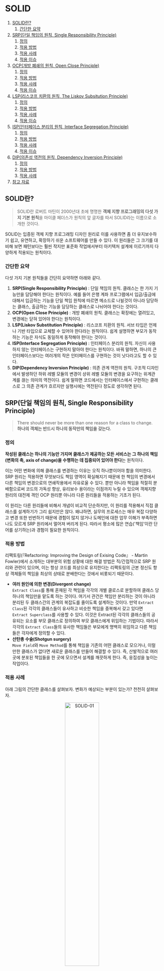 # SOLID

1. [SOLID란?](#solid란)
   1. [간단한 요약](#간단한-요약)
2. [SRP(단일 책임의 원칙, Single Responsibility Principle)](#srp단일-책임의-원칙-single-responsibility-principle)
   1. [정의](#정의)
   2. [적용 방법](#적용-방법)
   3. [적용 사례](#적용-사례)
   4. [적용 이슈](#적용-이슈)
3. [OCP(개방 폐쇄의 원칙, Open Close Principle)](#ocp개방-폐쇄의-원칙-open-close-principle)
   1. [정의](#정의-1)
   2. [적용 방법](#적용-방법-1)
   3. [적용 사례](#적용-사례-1)
   4. [적용 이슈](#적용-이슈-1)
4. [LSP(리스코프 치환의 원칙, The Liskov Subsitution Principle)](#lsp리스코프-치환의-원칙-the-liskov-subsitution-principle)
   1. [정의](#정의-2)
   2. [적용 방법](#적용-방법-2)
   3. [적용 사례](#적용-사례-2)
   4. [적용 이슈](#적용-이슈-2)
5. [ISP(인터페이스 분리의 원칙, Interface Segregation Principle)](#isp인터페이스-분리의-원칙-interface-segregation-principle)
   1. [정의](#정의-3)
   2. [적용 방법](#적용-방법-3)
   3. [적용 사례](#적용-사례-3)
   4. [적용 이슈](#적용-이슈-3)
6. [DIP(의존성 역전의 원칙, Dependency Inversion Principle)](#dip의존성-역전의-원칙-dependency-inversion-principle)
   1. [정의](#정의-4)
   2. [적용 방법](#적용-방법-4)
   3. [적용 사례](#적용-사례-4)
7. [참고 자료](#참고-자료)

## SOLID란?

> SOLID란 로버트 마틴이 2000년대 초에 명명한 **객체 지향 프로그래밍의 다섯 가지 기본 원칙**을 마이클 페더스가 원칙의 앞 글자를 따서 SOLID라는 이름으로 소개한 것이다.

SOLID는 입증된 객체 지향 프로그래밍 디자인 원리로 이를 사용하면 좀 더 유지보수하기 쉽고, 유연하고, 확장하기 쉬운 소프트웨어를 만들 수 있다. 이 원리들은 그 크기를 대비해 보면 패턴보다는 훨씬 작지만 표준화 작업에서부터 아키텍처 설계에 이르기까지 다양하게 적용되는 원칙이다.

### 간단한 요약

다섯 가지 기본 원칙들을 간단히 요약하면 아래와 같다.

1. **SRP(Single Responsibility Principle)** : 단일 책임의 원칙. 클래스는 한 가지 기능만을 담당해야 한다는 원칙이다. 예를 들어 은행 계좌 프로그램에서 입금/출금에 대해서 입금하는 기능을 단일 책임 원칙에 따르면 메소드로 나뉠것이 아니라 담당하는 클래스, 출금하는 기능을 담당하는 클래스로 나뉘어야 한다는 것이다.
2. **OCP(Open Close Principle)** : 개방 폐쇄의 원칙. 클래스는 확장에는 열려있고, 변경에는 닫혀 있어야 한다는 원칙이다.
3. **LSP(Liskov Substitution Principle)** : 리스코프 치환의 원칙. 서브 타입은 언제나 기반 타입으로 교체할 수 있어야 한다라는 원칙이다. 쉽게 설명하면 부모가 동작하는 기능은 자식도 동일하게 동작해야 한다는 것이다.
4. **ISP(Interface Segregation Principle)** : 인터페이스 분리의 원칙. 자신이 사용하지 않는 인터페이스는 구현하지 말아야 한다는 원칙이다. 바꿔 말하면, 하나의 큰 인터페이스보다는 여러개의 작은 인터페이스를 구현하는 것이 낫다라고도 할 수 있다.
5. **DIP(Dependency Inversion Principle)** : 의존 관계 역전의 원칙. 구조적 디자인에서 발생하던 하위 레벨 모듈의 변경이 상위 레벨 모듈의 변경을 요구하는 위계관계를 끊는 의미의 역전이다. 쉽게 말하면 코드에서는 인터페이스에서 구현하는 클래스로 그 의존 관계가 흐르지만 실행시에는 역전된다 정도로 생각하면 된다.

## SRP(단일 책임의 원칙, Single Responsibility Principle)

> There should never be more than one reason for a class to change.  
> **하나의 객체는 반드시 하나의 동작만의 책임을 갖는다.**

### 정의

**작성된 클래스는 하나의 기능만 가지며 클래스가 제공하는 모든 서비스는 그 하나의 책임(변화의 축, axis of change)을 수행하는 데 집중되어 있어야 한다**는 원칙이다.

이는 어떤 변화에 의해 클래스를 변경하는 이유는 오직 하나뿐이어야 함을 의미한다. SRP 원리는 적용하면 무엇보다도 책임 영역이 확실해지기 때문에 한 책임의 변경에서 다른 책임의 변경으로의 연쇄작용에서 자유로울 수 있다. 뿐만 아니라 책임을 적절히 분배함으로써 코드의 가독성 향상, 유리보수 용이라는 이점까지 누릴 수 있으며 객체지향 원리의 대전제 격인 OCP 원리뿐 아니라 다른 원리들을 적용하는 기초가 된다.

이 원리는 다른 원리들에 비해서 개념이 비교적 단순하지만, 이 원리를 적용해서 직접 클래스를 설계하기가 그리 쉽지만은 않다. 왜냐하면, 실무의 프로세스는 매우 복잡 다양하고 변경 또한 빈번하기 때문에 경험이 많지 않거나 도메인에 대한 업무 이해가 부족하면 나도 모르게 SRP 원리에서 멀어져 버리게 된다. 따라서 평소에 많은 연습('책임'이란 단어를 상기하는)과 경험이 필요한 원칙이다.

### 적용 방법

리팩토링(『Refactoring: Improving the Design of Exising Code』 - Martin Fowler)에서 소개하는 대부분의 위험 상황에 대한 해결 방법은 직/간접적으로 SRP 원리와 관련이 있으며, 이는 항상 코드를 최상으로 유지한다는 리팩토링의 근본 정신도 항상 객체들의 책임을 최상의 상태로 분배한다는 것에서 비롯되기 때문이다.

- **여러 원인에 의한 변경(Divergent change)**  
  `Extract Class`를 통해 혼재된 각 책임을 각각의 개별 클로스로 분할하여 클래스 당 하나의 책임만을 맡도록 하는 것이다. 여기서 관건은 책임만 분리하는 것이 아니라 분리된 두 클래스간의 관계의 복잡도를 줄이도록 설계하는 것이다. 만약 `Extract Class`된 각각의 클래스들이 유사하고 비슷한 책임을 중복해서 갖고 있다면 `Extract Superclass`를 사용할 수 있다. 이것은 Extract된 각각의 클래스들의 공유되는 요소를 부모 클래스로 정의하여 부모 클래스에게 위임하는 기법이다. 따라서 각각의 `Extract Class`들의 유사한 책임들은 부모에게 명백히 위임하고 다른 책임들은 각자에게 정의할 수 있다.
- **산탄총 수술(Shotgun surgery)**  
  `Move Field`와 `Move Method`를 통해 책임을 기존의 어떤 클래스로 모으거나, 이럴만한 클래스가 없다면 새로운 클래스를 만들어 해결할 수 있다. 즉, 산발적으로 여러 곳에 분포된 책임들을 한 곳에 모으면서 설계를 깨끗하게 한다. 즉, 응집성을 높이는 작업이다.

### 적용 사례

아래 그림의 간단한 클래스를 살펴보자. 변화가 예상되는 부분이 있는가? 천천히 살펴보자.

<center><img alt="SOLID-01" src="./images/SOLID-01.png" width="47%"/></center>

```java
class Guitar {
   private String serialNumber;
   private double price;
   private Maker maker;
   private Type type;
   private String model;
   private Wood topWood;
   private Wood backWood;
   private int stringNum;

   public Guitar(String serialNumber, double price, Maker maker, Type type, String model, Wood backWood, Wood topWood, int stringNum) {
      this.serialNumber = serialNumber;
      this.price = price;
      this.maker = maker;
      this.type = type;
      this.model = model;
      this.backWood = backWood;
      this.topWood = topWood;
      this.stringNum = stringNum;
   }

   ...
}
```

위 그림에서 보는 바와 같이 `serialNumber`는 변화 요소라 할 수 없고 단지 고유 정보라고 할 수 있다. 동종의 다른 클래스와 구분되는 정보라고 할 수 있겠다. 그리고 `price`와 `Maker`, `Type`, `model`, `backWood`, `stringNum` 등은 모두 특성 정보군으로 변경이 발생할 수 있는 부분이라 할 수 있고, 이 부분은 변화 요소로 예상된다. 따라서 특정 정보군에 변화가 발생하면 항상 해당 클래스를 수정해야 하는 부담이 발생하게 됨으로 이 부분이 SRP 적용의 대상이 된다.

<center><img alt="SOLID-02" src="./images/SOLID-02.png"/></center>

```java
class Guitar {
   private String serialNumber;
   private GuitarSpec spec;

   public Guitar(String serialNumber, GuitarSpec spec) {
      this.serialNumber = serialNumber;
      this.spec = spec;
   }

   ...
}

class GuitarSpec {
   private double price;
   private Maker maker;
   private Type type;
   private String model;
   private Wood topWood;
   private Wood backWood;
   private int stringNum;

   public Guitar(double price, Maker maker, Type type, String model, Wood backWood, Wood topWood, int stringNum) {
      this.price = price;
      this.maker = maker;
      this.type = type;
      this.model = model;
      this.backWood = backWood;
      this.topWood = topWood;
      this.stringNum = stringNum;
   }

   ...
}
```

위 그림의 다이어그램을 보면 변화가 예상되는 특성 정보군을 분리한 것을 확인할 수 있다. 따라서 특성 정보에 변경이 일어나면 `GuitarSpec` 클래스만 변경하면 된다. 훨씬 보기에도 좋아졌고 무엇보다도 변화에 의해 변경되는 부분을 한 곳에서 관리할 수 있게 되었다.

### 적용 이슈

클래스는 자신의 이름을 나타내는 일을 해야 한다. 올바른 클래스 이름은 해당 클래스의 책임을 나타낼 수 있는 게 가장 좋은 방법이다.

각 클래스는 하나의 개념을 나타내야 한다. 사용되지 않는 속성이 결정적 증거이다. 무조건 책임을 분리한다고 SRP가 적용되는 건 아니다. 각 개체간의 응집력이 있다면 병합이 순 작용의 수단이 되고, 결합력이 있다면 분리가 순 작용의 수단이 된다.

## OCP(개방 폐쇄의 원칙, Open Close Principle)

> You should be able to extend a classes behavior, without modifying it.  
> **객체의 확장은 개방적으로, 객체의 수정은 폐쇄적으로 대해야 한다.**

### 정의

버틀란트 메이어(Bertrand Meyer) 박사가 1998년 『객체지향 소프트웨어 설계』라는 책에서 정의한 내용으로, **소프트웨어의 구성요소(컴포넌트, 클래스, 모듈, 함수)는 확장에는 열려있고, 변경에는 닫혀있어야 한다**는 원리이다.

이것은 변경을 위한 비용은 가능한 줄이고 확장을 위한 비용은 가능한 극대화해야 한다는 의미로, 요구사항의 변경이나 추가사항이 발생하더라도, 기존 구성요소는 수정이 일어나지 않아야 하며, 기존 구성요소를 쉽게 확장해서 재사용할 수 있어야 한다는 뜻이다.

로버트 C. 마틴은 OCP는 관리가능하고 재사용 가능한 코드를 만드는 기반이며, OCP를 가능케 하는 중요 메커니즘은 추상화와 다형성이라고 설명하고 있다. OCP는 객체지향의 장점을 극대화하는 아주 중요한 원리라 할 수 있다.

### 적용 방법

1. 변경(확장)될 것과 변하지 않을 것을 엄격히 구분한다.
2. 이 두 모듈이 만나는 지점에 인터페이스를 정의한다.
3. 구현에 의존하기보다 정의한 인터페이스에 의존하도록 코드를 작성한다.

### 적용 사례

위에서도 보았던 간단한 클래스 다이어그램이다.

<center><img alt="SOLID-03" src="./images/SOLID-02.png"/></center>

별 문제가 없어 보인다. SRP 원리를 적용하여 `Guitar`에서 변경이 예쌍되는 부분을 뽑아 `GuitarSpec`이라는 새로운 클래스를 만들어 변화요소들을 하나로 모았다. 변화를 국소화 시킨것이다.

하지만 여기에서도 변경이 발생할 수 있다. 예를 들어 아래와 같이 `Guitar` 외에 바이올린이나 첼로, 비올라, 만돌린과 같은 다른 악기들도 다루어야 한다면 어떻게 될까? 그 해결책으로 만일 아래 그림과 같이 일일이 매번 새로운 악기들과 요소들을 만들어 간다면 어떻게 될까? 우리는 항상 변화를 염두해 두고 있어야 한다.

<center><img alt="SOLID-04" src="./images/SOLID-03.png"/></center>

```java
//기타
class Guitar {
   private String serialNumber;
   private GuitarSpec spec;

   public Guitar(String serialNumber, GuitarSpec spec) {
      this.serialNumber = serialNumber;
      this.spec = spec;
   }
}

class GuitarSpec {
   ...
}

//바이올린
class Violin {
   private String serialNumber;
   private ViolinSpec spec;

   public Violon(String serialNumber, ViolinSpec spec) {
      this.serialNumber = serialNumber;
      this.spec = spec;
   }
}

class ViolinSpec {
   ...
}

//이외의 여러 악기들
...
```

변화를 막을 수 있는 사람은 아무도 없다. 다만 변화에 적절히 대응할 뿐이다. 위와 같이 변화에 몸을 맡겨버린다면 엄청난 재앙이 두고두고 여러 개발자들을 괴롭힐 것이다. 그러면 앞서 설명한 OCP 원리를 이용하여 위와 같은 변화에 대응해 보도록 하자.

먼저, `Guitar`와 추가 될 다른 악기들을 추상화하는 작업이 필요하다. 여기서는 추가될 악기들의 공통 속성을 모두 담을 수 있는 `StringInstrument`라는 인터페이스를 생성하겠다. 앞으로는 `StringInstrumnet`가 이들을 대표하게 될 것이다. 아래 그림은 OCP 원리가 적용된 다이어그램과 소스를 나타낸다.

<center><img alt="그림1" src="./images/SOLID-04.png"/></center>

```java
//기타
class Guitar extends StringInstrument {
   private String serialNumber;
   private GuitarSpec spec;

   public Guitar(String serialNumber, GuitarSpec spec) {
      this.serialNumber = serialNumber;
      this.spec = spec;
   }
}

class GuitarSpec extends StringInstrumentSpec {
   ...
}

//바이올린
class Violin extends StringInstrument {
   private String serialNumber;
   private ViolinSpec spec;

   public Violon(String serialNumber, ViolinSpec spec) {
      this.serialNumber = serialNumber;
      this.spec = spec;
   }
}

class ViolinSpec extends StringInstrumentSpec {
   ...
}

//이외의 여러 악기들
...
```

새로운 악기가 추가되면서 변경이 발생하는 부분을 추상화하여 분리하였음을 확인할 수 있다. 이렇게 해서 코드의 수정을 최소화하여 결합도는 줄이고 응집도는 높이는 효과를 볼 수 있다.

### 적용 이슈

확장되는 것과 변경되지 않는 모듈을 분리하는 과정에서 크기 조절에 실패하면 오히려 관계가 더 복잡해질 수 있다. 설계자의 좋은 자질 중 하나는 이런 크기 조절과 같은 갈등 상황을 잘 포착하여 (아깝지만) 비장한 결단을 내릴 줄 아는 능력에 있다.

인터페이스는 가능하면 변경되어서는 안된다. 따라서 인터페이스를 정의할 때 여러 경우의 수에 대한 고려와 예측이 필요하다. 물론 과도한 예측은 불필요한 작업을 만들고, 보통 이 불필요한 작업의 양은 상당히 크기 마련이다. 따라서 설계자는 적절한 수준의 예측 능력이 필요한데, 설계자에게 필요한 또 하나의 자질을 예지력이다.

인터페이스 설계에서 적당한 추상화 레벨을 선택해야 한다. 우리는 추상화라는 개념에 '구체적이지 않은' 정도의 의미로 약간 느슨한 개념을 갖고 있다. 그래디 부치(Grady Booch)에 의하면 '추상화란 다른 모든 종류의 객체로부터 식별될 수 있는 객체의 본질적인 특징'이라고 정의하고 있다. 즉, 이 '행위'에 대한 본질적인 정의를 통해 인터페이스를 식별해야 한다.

## LSP(리스코프 치환의 원칙, The Liskov Subsitution Principle)

> Functions that use pointers or references to base classes must be able to use objects of derived classes without knowing it.  
> **부모 객체와 이를 상속한 자식 객체가 있을 때 부모 객체를 호출하는 동작에서 자식 객체가 부모 객체를 완전히 대체할 수 있다.**

### 정의

이 원칙은 5가지 원칙 중에서 쉽게 이해하기 어려운 원칙 중 하나로 LSP라는 이름에서는 도저히 원칙에 대한 내용을 도출할 수 없다. LSP를 한마디로 말하자면, "서브 타입은 언제나 기반 타입으로 교체할 수 있어야 한다."라고 할 수 있다. 즉, 서브 타입은 언제나 기반 타입과 호환될 수 있어야 한다. 달리 말하면 서브 타입은 기반 타입이 약속한 규약(`public` 인터페이스, 물론 메소드가 던지는 예외까지 포함된다.)을 지켜야 한다.

상속은 구현 상속(`extends` 관계)이든 인터페이스 상속(`implements` 관계)이든 궁극적으로는 다형성을 통한 확장성 획득을 목표로 한다. LSP 원리도 역시 서브 클래스가 확장에 대한 인터페이스를 준수해야 함을 의미한다. 다형성과 확장성을 극대화하려면 하위 클래스를 사용하는 것보다는 상위 클래스(인터페이스)를 사용하는 것이 더 좋다.

일반적으로 선언은 기반 클래스로, 구현은 구체 클래스로 대입하는 방법을 사용한다. 생성 시점에서 구체 클래스를 노출시키기 꺼려질 경우 생성 부분을 `Abstract Factory` 등의 패턴을 사용하여 유연성을 높일 수 있다. 상속을 통한 재사용은 기반 클래스와 서브 클래스 사이에 IS-A 관계가 있을 경우로만 제한되어야 한다. 그 외의 경우에는 합성(composition)을 이용한 재사용을 해야 한다.

상속은 다형성과 따로 생각할 수 없다. 그리고 다형성으로 인한 확장 효과를 얻기 위해서는 서브 클래스가 기반 클래스와 클라이언트 간의 규약(인터페이스)를 어겨서는 안된다. 결국 이 구조는 다형성을 통한 확장의 원리인 OCP를 제공하게 된다. 따라서 **LSP는 OCP를 구성하는 구조가 된다.**

객체지향 설계 원리는 이렇게 서로가 서로를 이용하기도 하고 포함하기도 하는 특징이 있다. LSP는 규약을 준수하는 상속 구조를 제공한다. LSP를 바탕으로 OCP는 확장하는 부분에 다형성을 제공해 변화에 열려있는 프로그램을 만들 수 있도록 한다.

### 적용 방법

1. 만약 두 객체가 동일한 작업을 한다면 둘을 하나의 클래스로 표현하고 이들을 구분할 수 있는 필드를 둔다.
2. 공통된 연산을 제공하지만, 상세 내용이 약간씩 다르다면 공통의 인터페이스를 만들고 이를 구현한다.(인터페이스 상속)
3. 공통된 연산이 없다면 완전히 별개인 2개의 클래스를 만든다.
4. 만약 두 객체가 현재 담당하는 작업에서 추가로 수행해야 할 작업이 있다면 구현 상속을 사용한다.

> 구현 상속이란?  
> 객체의 구체적인 동작(data)만 재사용할 수 있고 인터페이스는 물려받지 않는 상속으로, 멤버 함수를 호출할 수는 있지만 스스로 멤버 함수를 갖지는 않는 상속이다. 즉, 함수는 물려받지 않고 코드만 물려받는 상속을 구현 상속이라 한다.
>
> |      기법       | private 상속, 포함 | public 상속 | 순수 가상 함수 |
> | :-------------: | :----------------: | :---------: | :------------: |
> | 인터페이스 상속 |         X          |      O      |       O        |
> |    구현 상속    |         O          |      O      |       X        |
>
> - 참고 자료 - [구현상속, 인터페이스상속](https://skmagic.tistory.com/131)

### 적용 사례

대표적으로 컬렉션 프레임워크를 예로 들 수 있다.

```java
void f() {
   LinkedList list = new LinkedList();
   //···
   modify(list)
}

void modify(LinkedList list) {
   list.add(···);
   doSomethingWith(list);
}
```

`List`만 사용할 것이라고 이 코드도 문제는 없다. 하지만 만약 속도 개선을 위해 `HashSet`을 사용해야 하는 경우가 발생한다면 `LinkedList`를 다시 `HashSet`으로 어떻게 바꿔야 할까? `LinkedList`와 `HashSet`는 모두 `Collection` 인터페이스를 상속하고 있으므로 다음과 같이 작성하는 것이 바람직하다.

```java
void f() {
   Collection collection = new Collection();
   //···
   modify(collection)
}

void modify(Collection collection) {
   collection.add(···);
   doSomethingWith(collection);
}
```

이제 컬렉션 생성 부분만 고치면 마음대로 어떤 컬렉션 구현 클래스든 사용할 수 있다.

이 프로그램에서 LSP와 OCP 모두를 찾아볼 수 있는데, 우선 컬렉션 프레임워크가 LSP를 준수하지 않았다면 `Collection` 인터페이스를 통해 수행하는 범용 작업이 제대로 수행될 수 없다. 하지만 모두 LSP를 준수하기 때문에 이들을 제외한 모든 `Collection` 연산에서는 `modify()` 메소드가 잘 동작하게 된다. 그리고 이를 통해 `modify()`는 변화에 닫혀 있으면서, 컬렉션의 변경과 확장에는 열려 있는 구조(OCP)가 된다.

물론 `Collection`이 지원하지 않는 연산을 사용한다면 계층 구조를 한 단계 더 내려가야 한다. 그렇다 하더라도 `ArrayList`, `LinkedList`, `Vector` 대신 이들이 구현하고 있는 `List`를 사용하는 것이 현명한 방법이다.

### 적용 이슈

1. 혼동될 여지가 없고 트레이드-오프를 고려해 선택된 것이라면 그대로 둔다.
2. 다형성을 위한 상속 관계가 필요 없다면 Replace with Delegation을 한다. 상속은 깨지기 쉬운 기반 클래스 등을 지니고 있으므로 IS-A 관계가 성립되지 않는다. LSP를 지키기 어렵다면 상속 대신 합성(composition)을 사용하는 것이 좋다.
3. 상속 구조가 필요하다면 Extract Subclass, Push Down Feild, Push Down Method 등의 리팩토링 기법을 이용하여 LSP를 준수하는 상속 계층 구조를 구성한다.
4. IS-A 관계가 성립한다고 프로그램에서까지 그런것은 아니다. 관계 맺음은 이들의 역할과 서로간에 공유하는 연산의 유무, 그리고 연산이 어떻게 다른지를 종합적으로 검토해야 한다.
5. Design by Contract("서브 클래스에서는 기반 클래스의 사전 조건과 같거나 더 약한 수준에서 사전 조건을 대체할 수 있고, 기반 클래스의 사후 조건과 같거나 더 강한 수준에서 사후 조건을 대체할 수 있다.") 적용 : 기반 클래스를 서브 클래스로 치환 가능하게하려면 받아들이는 선조건에서 서브 클래스의 제약사항이 기반 클래스의 제약사항보다 느슨하거나 같아야 한다. 만약 제약조건이 더 강하다면 기반 클래스에서 실행되던 것이 서브 클래스의 강조건으로 인해 실행되지 않을수도 있기 때문이다. 반면 서브 클래스의 후조건은 같거나 더 강해야 하는데, 약하다면 기반 클래스의 후조건이 통과시키지 않는 상태를 통과시킬수도 있기 때문이다.

## ISP(인터페이스 분리의 원칙, Interface Segregation Principle)

> Client should not be forced to depend upon interfaces that they do not use.  
> **객체는 자신이 호출하지 않는 메소드에 의존하지 않아야 한다.**

### 정의

ISP 원리는 한 클래스는 자신이 사용하지 않는 인터페이스는 구현하지 말아야 한다는 원리이다. 즉, 어떤 클래스가 다른 클래스에 종속될 때에는 가능한 최소한의 인터페이스만을 사용해야 한다. ISP를 '**하나의 일반적인 인터페이스보다는, 여러 개의 구체적인 인터페이스가 낫다.**'라고 정의할 수도 있다.

만약 어떤 클래스를 이용하는 클라이언트가 여러 개고 이들이 해당 클래스의 특정 부분집합만을 이용한다면, 이들을 따로 인터페이스로 빼내어 클라이언트가 기대하는 메시지만을 전달할 수 있도록 한다. SRP가 클래스의 단일 책임을 강조한다면 ISP는 인터페이스의 단일 책임을 강조한다. 하지만 ISP는 어떤 클래스 혹은 인터페이스가 여러 책임이나 역할을 갖는 것을 인정한다. 이러한 경우 ISP가 사용되는데, SRP가 클래스 분리를 통해 변화로부터의 적응성을 획득하는 반면 ISP에서는 인터페이스 분리를 통해 같은 목표에 도달한다.

### 적용 방법

1. 클래스 인터페이스를 통한 분리
   - 클래스의 상속을 이용하여 인터페이스를 나눌 수 있다.  
     이와 같은 구조는 클라이언트에게 변화를 주지 않을뿐만 아니라 인터페이스르 분리하는 효과도 갖는다. 하지만 거의 모든 객체지향 언어에서는 상속을 이용한 확장은 상속받는 클래스의 성격을 디자인 시점에서 규정해버린다는 문제가 있다. 따라서 인터페이스를 상속받는 순간 인터페이스에 예속되어 제공하는 서비스의 성격이 제한된다.
2. 객체 인터페이스를 통한 분리
   - 위임(Delegation)을 이용하여 인터페이스를 나눌 수 있다.  
     위임이란, 특정 일의 책임을 다른 클래스나 메소드에게 맡기는 것을 말한다. 만약 다른 클래스의 기능을 사용해야 하지만 그 기능을 변경하기는 싫은 경우, 상속 대신 위임을 사용한다.

### 적용 예시

대표적으로 `Java Swing`의 `JTable`을 예로 들 수 있다.

`JTable` 클래스에는 굉장히 많은 메소드들이 있다. 컬럼을 추가하고 셀 에디터 리스너를 부착하는 등 여러 역할이 하나의 클래스 안에 혼재되어 있지만, `JTable`의 입장에서 본다면 모두 제공해야 하는 역할이다.

`JTable`은 ISP가 제안하는 방식으로 모든 인터페이스 분리를 통해 특정 역할만을 이용할 수 있도록 해준다. 즉, `Accessible`, `CellEditorListener`, `ListSelectionListener`, `Scrollable`, `TableColumnModelListener`, `TableModelListener` 등 여러 인터페이스 구현을 통해 서비스를 제공한다.

`JTable`은 자신을 이용하여 테이블을 만드는 객체, 즉 모든 서비스를 필요로 하는 객체에게는 기능 전부를 노출하지만, 이벤트 처리와 관련해서는 여러 리스너 인터페이스를 통해 해당 기능만 노출한다.

```java
import javax.swing.event.*;
import javax.swing.table.TableModel;

public class SimpleTableDemo ... implements TableModelListener {
   ...
   public SimpleTableDemo() {
      ...
      table.getModel().addTableModelListener(this);
      ...
   }

   //인터페이스를 통해 노출할 기능을 구현
   public void tableChanged(TableModelEvent e) {
      int row = e.getFirstRow();
      int column = e.getColumn();
      TableModel model = (TableModel) e.getSource();
      String columnName = model.getColumnName(column);
      Object data = model.getValueAt(row, column);

      //data를 활용한 작업 수행
      ...
   }
   ...
}
```

### 적용 이슈

1. 기구현된 클라이언트의 변경을 유발해서는 안된다.
2. 두 개 이상의 인터페이스가 공유하는 부분의 재사용성을 극대화한다.
3. 서로 다른 성격의 인터페이스를 명백히 분리한다.

## DIP(의존성 역전의 원칙, Dependency Inversion Principle)

> A. High level modules should not depend upon low level moudules. Both should depend upon abstractions.  
> B. Abstractions should not depend upon details. Details should depend upon abstractions.  
> **객체는 저수준 모듈보다 고수준 모듈에 의존해야 한다.**

### 정의

의존 관계의 역전(Dependency Inversion)이란 구조적 디자인에서 발생하던 하위 레벨 모듈의 변경이 상위 레벨 모듈의 변경을 요구하는 위계 관계를 끊는 의미의 역전이다. 실제 사용 관계는 바뀌지 않으며, 추상을 매개로 메시지를 주고받음으로써 관계를 최대한 느슨하게 만드는 원칙이다.

DIP의 키워드는 'IOC', '훅 메소드', '확장성'이다. 이 세가지 요소가 조합되어 복잡한 컴포넌트들의 관계를 단순화하고 컴포넌트 간의 커뮤니케이션을 효율적이게 한다.

> 훅 메소드란?  
> 슈퍼 클래스에서 디폴트 기능을 정의해두거나 비워뒀다가 서브 클래스에서 선택적으로 오버라이드 할 수 있도록 만들어둔 메소드를 훅(hook) 메소드라고 한다. 서브 클래스에서는 추상 메소드를 구현하거나, 훅 메소드를 오버라이드 하는 방법을 이용해 기능의 일부를 확장한다.

이를 위해 `Callee(피호출자)` 컴포넌트(예를 들어 프레임워크)는 `Caller(호출자)` 컴포넌트들이 등록할 수 있는 인터페이스를 제공한다. 따라서 자연스럽게 `Callee`는 `Caller`들의 컨테이너 역할이 된다.(JMS의 Topic 제공자, 스윙 컴포넌트, 배우 섭외 담당자들의 등록자들을 관리한다.) `Callee` 컴포넌트는 `Caller` 컴포넌트가 확장(구현)할, 그리고 IOC를 위한 훅 메소드 인터페이스를 정의한다. `Caller` 컴포넌트는 정의된 훅 메소드를 구현한다. 이로써 DIP를 위한 준비가 완료되고 이 상태에서 다음과 같은 시나리오가 전개된다.

1. `Caller`는 `Callee`에 자신을 등록한다.
2. `Callee`는 `Caller`에게 정보를 제공할 적당한 시점에 `Caller`의 훅 메소드를 호출한다.

바로 이 시점이 `Caller`와 `Callee`의 호출 관계가 역전되는 IOC 시점이다. DIP는 비동기적으로 커뮤니케이션이 이뤄져도 될(혹은 이뤄져야 할) 경우, 컴포넌트 간의 커뮤니케이션이 복잡할 경우, 컴포넌트 간의 커뮤니케이션이 비효율적인 경우(빈번하게 확인해야 하는 경우)에 사용된다.

DIP는 복잡하고 지난한 컴포넌트간의 커뮤니케이션 관계를 단순화하기 위한 원칙이다.

### 적용 방법

1. Layering  
   Grady Booch(『Object Solutions, Addison Wesly, 1996』 p54)는 "··· all well structured object-oriented architechtures have clearly-defined layers, with each layer providing some coherent set of services though a well-defined and controlled interface."라고 하였다. 즉, 잘 구조화된 객체지향 아키텍처들은 각 레이어마다 잘 정의되고 통제되는 인터페이스를 통한 긴밀한 서비스들의 집합을 제공하는 레이어들로 구성되어 있다. 이것은 단순히 레이어를 통한 구조화만을 뜻하는 것이 아닌 Transitive Dependenct가 발생했을 때 상위 레벨의 레이어가 하위 레벨의 레이어를 바로 의존하게 하는 것이 아니라 이 둘 사이에 존재하는 추상 레벨을 통해 의존해야 할 것을 말한다. 이를 통해서 상위 레벨의 모듈은 하위 레벨의 모듈로의 의존성에서 벗어나 그 자체로 재사용되고 확장성도 보장받을 수 있다. 이를 도식화하면 다음과 같다.

   ![SOLID-05](./images/SOLID-05.png)

### 적용 사례

1. 통신 프로그래밍 모델

   일반적으로 소켓 프로그램은 클라이언트가 서버에게 요청을 `send()`하고 서버로부터 결과를 `recv()`하며 서버의 서비스를 이용한다. 멀티스레드 프로그래밍에서 이 `send()` & `recv()`를 하게 되면 `recv()` 함수는 블럭되기 때문에 `revc()`하는 동안 스레드는 서버의 응답이 오기까지 대기한다. 따라서 서버로부터의 응답을 받기 위해 대기하는 동안 `recv()`를 호출한 스레드는 다른 작업을 할 수 없기 때문에 스레드 자원이 낭비된다.

   이 방식의 대안으로 제시되는 모델이 폴링(polling) 모델이다. 클라이언트 스레드는 서버에게 메시지를 보내고 `recv()`를 전담하는 스레드에게 `recv()`를 맡긴다. 그리고 이 스레드들은 다른 작업을 실행하면서 계속 일한다. 서버로부터 응답을 확인하고 싶은 시점에서 접수된 서버의 메시지를 가져온다. 따라서 클라이언트 스레드는 다른 일을 할 수 있는 기회비용을 얻는다. 하지만 폴링 모델에서 어느 순간 클라이언트 스레드는 서버의 응답을 확인해야 한다. 단지 자신이 원하는 시점에 서버의 응답을 확인하는 장점과 응답을 기다리는 시간에 다른 작업을 할 수 있는 기회를 확보할 뿐이다. 이 모델까지는 확실히 모든 통제가 클라이언트 스레드의 스케쥴 안에 있다. 그리고 동기적으로 (자신이 원하는 시점에) 서버의 응답을 확인할 수 있다.

   하지만 만약 서버의 응답이 예상보다 지연될 경우 클라이언트 스레드는 서버의 응답이 올 때까지 여러번 응답 큐를 확인하는 비용이 발생한다. 또한 서버의 응답을 확인하는 시점이 동기적이지 않아도 될 경우 더더욱 이 확인 작업은 지난해진다. 즉, 서버의 응답에 대한 처리가 비동기적이어도 될 때, 그리고 클라이언트 스레드가 서버의 응답을 확인하는 시도가 여러번 발생할 때 폴링 모델도 오버헤드가 발생하게 된다.

   이 때가 DIP를 적용하기 적당한 시점이다. 클라이언트 스레드는 메시지를 `send()`한 후에 `recv()`하는 대신 서버의 응답을 처리하는 훅 메소드를 등록한다.

   > 구조적 프로그램에서는 함수 포인터를 등록하지만, 객체지향 세계에서의 트랜드는 커멘드 오브젝트를 등록한다.(GoF의 커멘드 패턴 참조)
   >
   > `recv()`를 담당하는 스레드는 서버로부터 응답을 접수하면 대응하는 훅 메소드를 찾아 훅 메소드를 실행한다. 즉, `recv()` 스레드는 서버의 응답 접수와 훅 메소드 실행을 담당한다. 이 모델은 비동기 소켓 모델로서 DIP의 원칙을 그대로 따르고 있다.

   클라이언트 스레드들은 헐리우드 원칙에서의 배우로, receive 스레드는 영화기획사 담당자로 생각해보자. 비동기 모델에서 얻을 수 있는 장점은 아래와 같다.

   - 클라이언트 스레드의 잦은 응답 확인을 제거할 수 있다.
   - 클라이언트 스레드는 응답을 확인하는 작업에서 자유로워지므로 다른 작업을 할 수 있는 기회비용을 확보할 수 있다.

   물론, 이 과정은 비동기적으로 이뤄져도 괜찮은 상황에 한해서이다. 무엇보다 중요한 것은 이런 구조의 바탕에는 통제권이 클라이언트 스레드의 커멘드 오브젝트로 역전되는 IOC가 전제된다. DIP를 적용할 때 기대할 수 있는 장점은 상술한 두 가지 장점을 그대로 확보하는데 있는데, 바로 퍼포먼스를 높이고 요청에 대한 응답으로부터 관심을 제거하여 클라이언트의 역할으 단순화하는데 있다.

2. 이벤트 드리븐, 콜백, 그리고 JMS 모델

   자바 API는 언제나 소프트웨어 설계의 좋은 모델이 된다. 또한 자바 스윙의 이벤트 모델에도 DIP의 원리가 녹아있다. 자바 스윙 컴포넌트는 이벤트를 처리할 `java.awt.event.ActionListener`를 등록(`addActionListener()`)한다. 이 스윙 컴포넌트에 이벤트가 발생하면 등록된 `ActionListener`의 훅 메소드인 `actionPerformed()`를 후킹한다. 스윙 컴포넌트에는 복수 개의 이벤트가 발생할수 있기 때문에 복수 개의 `ActionListener`를 등록할 수 있다. 이와 유사한 구조로 더 일반화된 Observer & Observable 인터페이스(자바에서 지원하는 내장 옵저버 패턴)도 있다. 더 나아가서 분산 시스템에서도 똑같은 구조가 적용된다.

   서버와 클라이언트 간의 통신에 있어서 클라이언트는 서버에 자신의 원격 객체 레퍼런스를 등록한다. 서버는 자신의 작업을 진행하면서 원격 객체 레퍼런스를 통해 그때그때 필요한 정보를 클라이언트에게 제공한다. 이 구조를 위해서 클라이언트의 콜백(`callback`) 메소드가 미리 정의되어 있어야 한다. 콜백 메소드는 서버가 비동기적으로 클라이언트에게 정보를 전달하는 훅 메소드가 된다. 따라서 콜백의 구조는 원격지에서 후킹이 제공되는 형태를 갖는다.

   이와 같은 구조는 비동기적인 분산 후킹(콜백) 구조를 형성할 때 사용된다. 가령 서버에게 장시간의 작업들을 할당하고 클라이언트가 각 작업의 결과에 대한 중간 보고를 비동기적으로 받고 싶을 때 유용하다. 클라이언트의 호출이 비동기적이기 때문에 서버의 작업을 할당한 다음 클라이언트는 다시 자신의 작업이 진행된다. 따라서 앞서 예시로 든 소켓의 비동기 모델에서 `recv()` 스레드가 서버의 역할로 전이된 형태를 갖는다. JMS의 토픽 모델은 좀 더 다양한 구조를 갖는다.

   > JMS의 토픽 모델은 전통적인 MOM(메시지 지향 미들웨어, Message-Oriented Middleware : 분산 응용 프로그램 간에 메시지를 송수신하여 데이터 통신 및 교환을 가능케 함.) 아키텍처에서 Publish/Subscribe 메시징 모델로 알려져 있다.

   이 모델은 멀티캐스팅 같은 그룹 메시징을 제공할 때 유용한데, 가령 주식정보 시스템을 예로 들었을 때 주식정보 제공자는 가입한 모든 클라이언트에게 현재 증시정보를 멀티캐스팅한다. 이 때 주식정보 제공자는 Publisher가 되고 클라이언트 프로그램은 Subscriber가 된다. 참고로 이 모델의 장점은 클라이언트/서버에서 메시지 기반으로 패러다임이 바뀐다는 것이다.

   기존의 클라이언트/시버 모델의 경우 서버는 클라이언트들을 상대한다. 따라서 클라이언트의 위치 정보와 인터페이스 등을 알아야 했다. Publish/Subscribe 모델에서는 이 클라이언트와 서버 간의 상호의존도가 제거되며, 이제부터 서버는 각종 클라이언트들에게 메시지를 보내는 것이 아니라 그냥 '주식정보'라는 메시지를 보내면 될 뿐이다. 즉, 어떤 클라이언트들이 얼마나 접속되어 있는지, 각 클라이언트들의 위치와 인터페이스는 어떤지 드으이 여부와 같은 클라이언트 정보는 관심 대상에서 제외되고 (주식 정보라는) 메시지에 관심을 집중하게 된다. 이 패러다임은 클라이언트가 몇 개 접속되어 있는지 혹은 아예 없든지, 클라이언트의 상태나 위치가 어떤지에 관심 없지 그룹 메시징 제공자에게 메시지를 보내기만 하면 될 뿐이다. 이 모델에서 Subscriber들은 Topic 제공자에게 자신을 등록한다. Publisher가 Topic 제공자에게 메시지를 전송하면 JMS Topic 제공자는 등록된 Subscriber들에게 메시지를 멀티캐스팅한다. 이 때 메시지 멀티캐스팅을 하기 위해 등록된 각 Subscriber들의 `onMessage()`를 호출하게 된다.

## 마치며

객체지향 원칙과 사고방식이 중요하다는 건 분명한 사실이다. 그러나 이것보다 고객의 요구사항대로 동작하는 것이 더 중요하다. 아무리 객체지향 원칙을 적용하고 멋진 패턴을 사용하여 확장성이 뛰어나고, 유연하게 설계까 되었다고 한들 오작동하거나 동작하지 않는 프로그램이라면 의미가 없는 일이다. 객체지향 원칙은 반드시 '고객의 만족'을 충족한다는 전재 하에 적용되어야 한다.

1. 여러분의 소프트웨어가 고객이 원하는 기능을 갖도록 하세요.
2. 객체지향 기본원리를 적용해서 소프트웨어를 유연하게 하세요.
3. 유지보수와 재사용이 쉬운 디자인이 되도록 노력하세요.

(헤드퍼스트 OOA&D 中)

## 참고 자료

- [객체지향 개발 5대 원리: SOLID](https://www.nextree.co.kr/p6960/)
- [2018년 하반기 'ㅈ' 기업 개발자 면접 후기](https://gurumee92.tistory.com/95)
- [[Java] 객체지향 설계 5원칙 - SOLID란 무엇일까?](https://devlog-wjdrbs96.tistory.com/380)
- [객체지향 5원칙 : SOLID](https://jaeyeong951.medium.com/%EA%B0%9D%EC%B2%B4%EC%A7%80%ED%96%A5-5%EC%9B%90%EC%B9%99-solid-ac7d4d660f4d)
- [𝝅번째 알파카의 개발 낙서장(SOLID 게시글들)](https://blog.itcode.dev/posts?category=CS)
